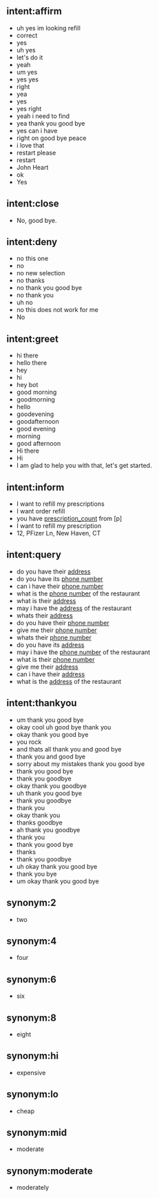 ## intent:affirm
- uh yes im looking refill
- correct
- yes
- uh yes
- let's do it
- yeah
- um yes
- yes yes
- right
- yea
- yes
- yes right
- yeah i need to find
- yea thank you good bye
- yes can i have
- right on good bye peace
- i love that
- restart please
- restart
- John Heart
- ok
- Yes

## intent:close
- No, good bye.

## intent:deny
- no this one
- no
- no new selection
- no thanks
- no thank you good bye
- no thank you
- uh no
- no this does not work for me
- No

## intent:greet
- hi there
- hello there
- hey
- hi
- hey bot
- good morning
- goodmorning
- hello
- goodevening
- goodafternoon
- good evening
- morning
- good afternoon
- Hi there
- Hi
- I am glad to help you with that, let's get started.

## intent:inform
- I want to refill my prescriptions
- I want order refill
- you have [prescription_count](info) from [p]
- I want to refill my prescription
- 12, PFizer Ln, New Haven, CT

## intent:query
- do you have their [address](info)
- do you have its [phone number](info)
- can i have their [phone number](info)
- what is the [phone number](info) of the restaurant
- what is their [address](info)
- may i have the [address](info) of the restaurant
- whats their [address](info)
- do you have their [phone number](info)
- give me their [phone number](info)
- whats their [phone number](info)
- do you have its [address](info)
- may i have the [phone number](info) of the restaurant
- what is their [phone number](info)
- give me their [address](info)
- can i have their [address](info)
- what is the [address](info) of the restaurant

## intent:thankyou
- um thank you good bye
- okay cool uh good bye thank you
- okay thank you good bye
- you rock
- and thats all thank you and good bye
- thank you and good bye
- sorry about my mistakes thank you good bye
- thank you good bye
- thank you goodbye
- okay thank you goodbye
- uh thank you good bye
- thank you goodbye
- thank you
- okay thank you
- thanks goodbye
- ah thank you goodbye
- thank you
- thank you good bye
- thanks
- thank you goodbye
- uh okay thank you good bye
- thank you bye
- um okay thank you good bye

## synonym:2
- two

## synonym:4
- four

## synonym:6
- six

## synonym:8
- eight

## synonym:hi
- expensive

## synonym:lo
- cheap

## synonym:mid
- moderate

## synonym:moderate
- moderately
